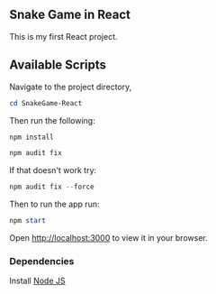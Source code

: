 ## Snake Game in React

This is my first React project.

## Available Scripts

Navigate to the project directory,
```powershell
cd SnakeGame-React
```

Then run the following:

```powershell
npm install
```
```powershell
npm audit fix
```
If that doesn't work try:
```powershell
npm audit fix --force
```
Then to run the app run:
```powershell
npm start
```
Open [http://localhost:3000](http://localhost:3000) to view it in your browser.

### Dependencies
Install [Node JS](https://nodejs.org/en/download/)

